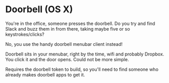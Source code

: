 # Doorbell (OS X)

You're in the office, someone presses the doorbell. Do you try and find Slack and buzz them in from there, taking maybe five or so keystrokes/clicks?

No, you use the handy doorbell menubar client instead!

Doorbell sits in your menubar, right by the time, wifi and probably Dropbox. You click it and the door opens. Could not be more simple.

Requires the doorbell token to build, so you'll need to find someone who already makes doorbell apps to get it.
